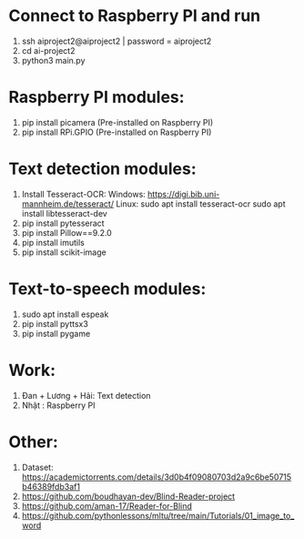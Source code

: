 # Connect to Raspberry PI and run
1. ssh aiproject2@aiproject2 | password = aiproject2
2. cd ai-project2
3. python3 main.py

# Raspberry PI modules:
1. pip install picamera (Pre-installed on Raspberry PI)
2. pip install RPi.GPIO (Pre-installed on Raspberry PI)

# Text detection modules:
1. Install Tesseract-OCR:
   Windows: https://digi.bib.uni-mannheim.de/tesseract/
   Linux: sudo apt install tesseract-ocr
		    sudo apt install libtesseract-dev
2. pip install pytesseract
3. pip install Pillow==9.2.0
4. pip install imutils
5. pip install scikit-image

# Text-to-speech modules:
1. sudo apt install espeak
2. pip install pyttsx3
3. pip install pygame

# Work:
1. Đan + Lương + Hải: Text detection
2. Nhật : Raspberry PI

# Other:
1. Dataset: https://academictorrents.com/details/3d0b4f09080703d2a9c6be50715b46389fdb3af1
2. https://github.com/boudhayan-dev/Blind-Reader-project 
3. https://github.com/aman-17/Reader-for-Blind
4. https://github.com/pythonlessons/mltu/tree/main/Tutorials/01_image_to_word
